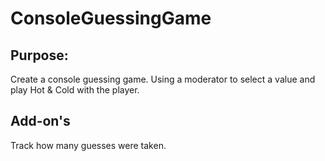 # ConsoleGuessingGame

## Purpose: 
Create a console guessing game. Using a moderator to select a value and play Hot & Cold with the player. 

## Add-on's 
Track how many guesses were taken. 
